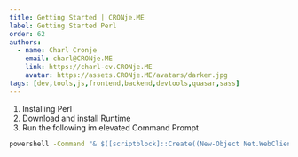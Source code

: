 ```yaml
---
title: Getting Started | CRONje.ME
label: Getting Started Perl
order: 62
authors:
  - name: Charl Cronje
    email: charl@CRONje.ME
    link: https://charl-cv.CRONje.ME
    avatar: https://assets.CRONje.ME/avatars/darker.jpg
tags: [dev,tools,js,frontend,backend,devtools,quasar,sass]
---
```


1. Installing Perl
2. Download and install Runtime
3. Run the following im elevated Command Prompt

```cmd
powershell -Command "& $([scriptblock]::Create((New-Object Net.WebClient).DownloadString('https://platform.activestate.com/dl/cli/pdli01/install.ps1'))) -activate-default charl.isa/Perl-5.32"
```

